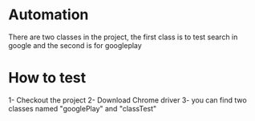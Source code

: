 # Automation
There are two classes in the project, the first class is to test search in google and the second is for googleplay

# How to test
1- Checkout the project
2- Download Chrome driver
3- you can find two classes named "googlePlay" and "classTest"